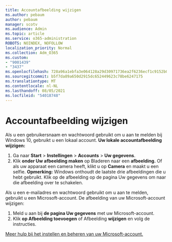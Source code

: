 ```yaml
---
title: Accountafbeelding wijzigen
ms.author: pebaum
author: pebaum
manager: scotv
ms.audience: Admin
ms.topic: article
ms.service: o365-administration
ROBOTS: NOINDEX, NOFOLLOW
localization_priority: Normal
ms.collection: Adm_O365
ms.custom:
- "9001439"
- "3437"
ms.openlocfilehash: 728a96a1ebfa3e064128a29d30971736ea2f6236ecf1c9152b0a542efdc032e2
ms.sourcegitcommit: b5f7da89a650d2915dc652449623c78be6247175
ms.translationtype: MT
ms.contentlocale: nl-NL
ms.lasthandoff: 08/05/2021
ms.locfileid: "54018748"
---
```

# <a name="change-account-picture"></a>Accountafbeelding wijzigen

Als u een gebruikersnaam en wachtwoord gebruikt om u aan te melden bij Windows 10, gebruikt u een lokaal account. **Uw lokale accountafbeelding wijzigen:**

1. Ga naar **Start**  >  **Instellingen**  >  **Accounts**  >  **Uw gegevens**.
2. Klik **onder Uw afbeelding maken** op Bladeren naar een **afbeelding.** Of als uw apparaat een camera heeft, klikt u op **Camera** en maakt u een selfie. 
    **Opmerking:** Windows onthoudt de laatste drie afbeeldingen die u hebt gebruikt. Klik op de afbeelding op de pagina Uw gegevens om naar die afbeelding over te schakelen.

Als u een e-mailadres en wachtwoord gebruikt om u aan te melden, gebruikt u een Microsoft-account. De afbeelding van uw Microsoft-account wijzigen:

1. Meld u aan bij **de pagina Uw gegevens** met uw Microsoft-account.
2. Klik **op Afbeelding toevoegen** of Afbeelding **wijzigen** en volg de instructies.

[Meer hulp bij het instellen en beheren van uw Microsoft-account.](https://support.microsoft.com/products/microsoft-account?category=manage-account)
